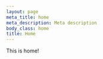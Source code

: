 ```yaml
---
layout: page
meta_title: home
meta_description: Meta description
body_class: home
title: Home
---
```


This is home!